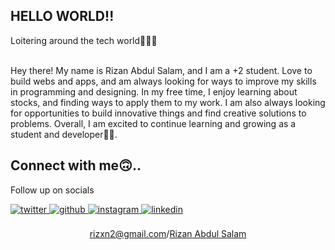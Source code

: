 ## HELLO WORLD!!

 <div align="left">Loitering around the tech world👨🏽‍💻</div>  
 <br>
 
Hey there! My name is Rizan Abdul Salam, and I am a +2 student. Love to build webs and apps, and am always looking for ways to improve my skills in programming and designing. In my free time, I enjoy learning about stocks, and finding ways to apply them to my work. I am also always looking for opportunities to build innovative things and find creative solutions to problems. Overall, I am excited to continue learning and growing as a student and developer✌🏽.

## Connect with me🙃.. 

Follow up on socials 

<a href="https://twitter.com/rizanabdulsalam" target="_blank">
<img src=https://img.shields.io/badge/twitter-%2300acee.svg?&style=for-the-badge&logo=twitter&logoColor=white alt=twitter style="margin-bottom: 5px;" />
</a>
<a href="https://github.com/RizanAbdulSalam" target="_blank">
<img src=https://img.shields.io/badge/github-%2324292e.svg?&style=for-the-badge&logo=github&logoColor=white alt=github style="margin-bottom: 5px;" />
</a>
<a href="https://instagram.com/rizanabdulsalam" target="_blank">
<img src=https://img.shields.io/badge/instagram-%23000000.svg?&style=for-the-badge&logo=instagram&logoColor=white alt=instagram style="margin-bottom: 5px;" />
</a>  
<a href="https://linkedin.com/in/rizan-abdul-salam-8b5252240/" target="_blank">
<img src=https://img.shields.io/badge/linkedin-%231E77B5.svg?&style=for-the-badge&logo=linkedin&logoColor=white alt=linkedin style="margin-bottom: 5px;" />

  
<br/>  

<br>
<div align="center">
<a href="mailto:rizxn2@gmail.com">rizxn2@gmail.com</a>/<a href="https://rizanabdulsalam.github.io/MyWebsite/index.html">Rizan Abdul Salam</a>
</div>
